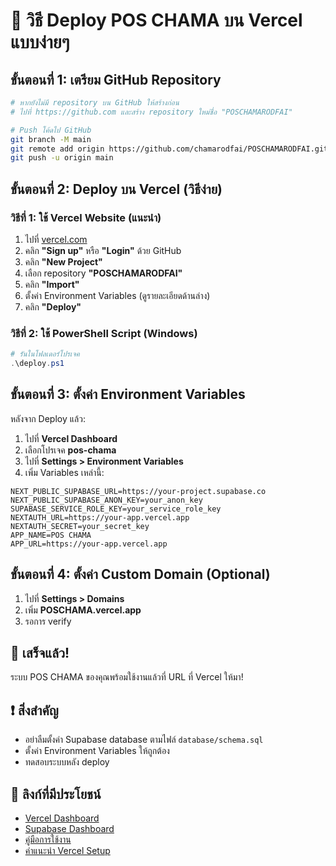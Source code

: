 # 🚀 วิธี Deploy POS CHAMA บน Vercel แบบง่ายๆ

## ขั้นตอนที่ 1: เตรียม GitHub Repository

```bash
# หากยังไม่มี repository บน GitHub ให้สร้างก่อน
# ไปที่ https://github.com และสร้าง repository ใหม่ชื่อ "POSCHAMARODFAI"

# Push โค้ดไป GitHub
git branch -M main
git remote add origin https://github.com/chamarodfai/POSCHAMARODFAI.git
git push -u origin main
```

## ขั้นตอนที่ 2: Deploy บน Vercel (วิธีง่าย)

### วิธีที่ 1: ใช้ Vercel Website (แนะนำ)

1. ไปที่ [vercel.com](https://vercel.com)
2. คลิก **"Sign up"** หรือ **"Login"** ด้วย GitHub
3. คลิก **"New Project"**
4. เลือก repository **"POSCHAMARODFAI"**
5. คลิก **"Import"**
6. ตั้งค่า Environment Variables (ดูรายละเอียดด้านล่าง)
7. คลิก **"Deploy"**

### วิธีที่ 2: ใช้ PowerShell Script (Windows)

```powershell
# รันในโฟลเดอร์โปรเจค
.\deploy.ps1
```

## ขั้นตอนที่ 3: ตั้งค่า Environment Variables

หลังจาก Deploy แล้ว:

1. ไปที่ **Vercel Dashboard**
2. เลือกโปรเจค **pos-chama**
3. ไปที่ **Settings > Environment Variables**
4. เพิ่ม Variables เหล่านี้:

```
NEXT_PUBLIC_SUPABASE_URL=https://your-project.supabase.co
NEXT_PUBLIC_SUPABASE_ANON_KEY=your_anon_key
SUPABASE_SERVICE_ROLE_KEY=your_service_role_key
NEXTAUTH_URL=https://your-app.vercel.app
NEXTAUTH_SECRET=your_secret_key
APP_NAME=POS CHAMA
APP_URL=https://your-app.vercel.app
```

## ขั้นตอนที่ 4: ตั้งค่า Custom Domain (Optional)

1. ไปที่ **Settings > Domains**
2. เพิ่ม **POSCHAMA.vercel.app**
3. รอการ verify

## 🎉 เสร็จแล้ว!

ระบบ POS CHAMA ของคุณพร้อมใช้งานแล้วที่ URL ที่ Vercel ให้มา!

## ❗ สิ่งสำคัญ

- อย่าลืมตั้งค่า Supabase database ตามไฟล์ `database/schema.sql`
- ตั้งค่า Environment Variables ให้ถูกต้อง
- ทดสอบระบบหลัง deploy

## 🔗 ลิงก์ที่มีประโยชน์

- [Vercel Dashboard](https://vercel.com/dashboard)
- [Supabase Dashboard](https://supabase.com/dashboard)
- [คู่มือการใช้งาน](./README.md)
- [คำแนะนำ Vercel Setup](./VERCEL_SETUP.md)
